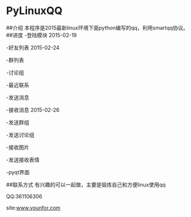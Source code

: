 # PyLinuxQQ
##介绍
本程序是2015最新linux环境下面python编写的qq，利用smartqq协议。
##进度
-登陆模块 2015-02-19

-好友列表 2015-02-24

-群列表

-讨论组

-最近联系

-发送消息

-接收消息 2015-02-26

-发送群组

-发送讨论组

-接收图片

-发送接收表情

-pyqt界面

##联系方式
有兴趣的可以一起做，主要是锻炼自己和方便linux使用qq

QQ:361106306

site:www.younfor.com
